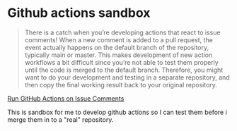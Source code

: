 # Github actions sandbox


> There is a catch when you’re developing actions that react to issue comments! When a new comment is added to a pull request, the event actually happens on the default branch of the repository, typically main or master. This makes development of new action workflows a bit difficult since you’re not able to test them properly until the code is merged to the default branch. Therefore, you might want to do your development and testing in a separate repository, and then copy the final working result back to your original repository.

[Run GitHub Actions on Issue Comments](https://pakstech.com/blog/gh-actions-issue-comments/)

This is sandbox for me to develop github actions so I can test them before i merge them in to a "real" repository.

